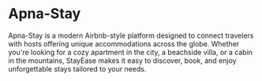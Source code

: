 # Apna-Stay
Apna-Stay is a modern Airbnb-style platform designed to connect travelers with hosts offering unique accommodations across the globe. Whether you're looking for a cozy apartment in the city, a beachside villa, or a cabin in the mountains, StayEase makes it easy to discover, book, and enjoy unforgettable stays tailored to your needs.
